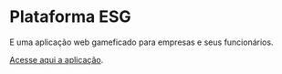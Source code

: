 # Plataforma ESG

E uma aplicação web gameficado para empresas e seus funcionários. 

[Acesse aqui a aplicação](https://portal-esg.vercel.app/).
